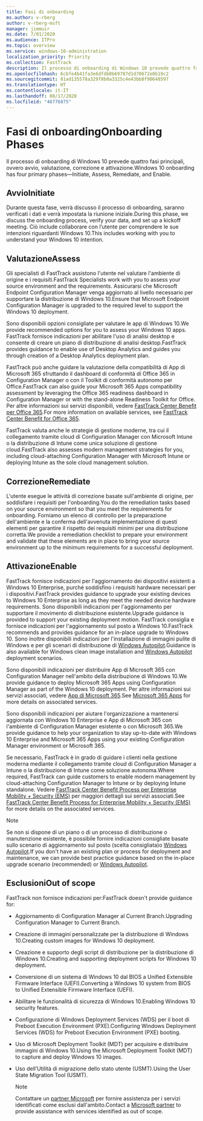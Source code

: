 ```yaml
---
title: Fasi di onboarding
ms.author: v-rberg
author: v-rberg-msft
manager: jimmuir
ms.date: 7/01/2020
ms.audience: ITPro
ms.topic: overview
ms.service: windows-10-administration
localization_priority: Priority
ms.collection: FastTrack
description: Il processo di onboarding di Windows 10 prevede quattro fasi principali, ovvero avvio, valutazione, correzione e attivazione.
ms.openlocfilehash: 6cbfe4b41fa3e6dfdb8b69787d1d70672e0b19c2
ms.sourcegitcommit: 81ad135578a329f8b0a3325c4e43bb8f90648597
ms.translationtype: HT
ms.contentlocale: it-IT
ms.lasthandoff: 08/17/2020
ms.locfileid: "46776875"
---
```

# <a name="onboarding-phases"></a><span data-ttu-id="46ef9-103">Fasi di onboarding</span><span class="sxs-lookup"><span data-stu-id="46ef9-103">Onboarding Phases</span></span>

<span data-ttu-id="46ef9-104">Il processo di onboarding di Windows 10 prevede quattro fasi principali, ovvero avvio, valutazione, correzione e attivazione.</span><span class="sxs-lookup"><span data-stu-id="46ef9-104">Windows 10 onboarding has four primary phases—Initiate, Assess, Remediate, and Enable.</span></span>

## <a name="initiate"></a><span data-ttu-id="46ef9-105">Avvio</span><span class="sxs-lookup"><span data-stu-id="46ef9-105">Initiate</span></span>

<span data-ttu-id="46ef9-106">Durante questa fase, verrà discusso il processo di onboarding, saranno verificati i dati e verrà impostata la riunione iniziale.</span><span class="sxs-lookup"><span data-stu-id="46ef9-106">During this phase, we discuss the onboarding process, verify your data, and set up a kickoff meeting.</span></span> <span data-ttu-id="46ef9-107">Ciò include collaborare con l’utente per comprendere le sue intenzioni riguardanti Windows 10.</span><span class="sxs-lookup"><span data-stu-id="46ef9-107">This includes working with you to understand your Windows 10 intention.</span></span>

## <a name="assess"></a><span data-ttu-id="46ef9-108">Valutazione</span><span class="sxs-lookup"><span data-stu-id="46ef9-108">Assess</span></span>

<span data-ttu-id="46ef9-109">Gli specialisti di FastTrack assistono l'utente nel valutare l'ambiente di origine e i requisiti.</span><span class="sxs-lookup"><span data-stu-id="46ef9-109">FastTrack Specialists work with you to assess your source environment and the requirements.</span></span> <span data-ttu-id="46ef9-110">Assicurarsi che Microsoft Endpoint Configuration Manager venga aggiornato al livello necessario per supportare la distribuzione di Windows 10.</span><span class="sxs-lookup"><span data-stu-id="46ef9-110">Ensure that Microsoft Endpoint Configuration Manager is upgraded to the required level to support the Windows 10 deployment.</span></span> 

<span data-ttu-id="46ef9-111">Sono disponibili opzioni consigliate per valutare le app di Windows 10.</span><span class="sxs-lookup"><span data-stu-id="46ef9-111">We provide recommended options for you to assess your Windows 10 apps.</span></span> <span data-ttu-id="46ef9-112">FastTrack fornisce indicazioni per abilitare l'uso di analisi desktop e consente di creare un piano di distribuzione di analisi desktop.</span><span class="sxs-lookup"><span data-stu-id="46ef9-112">FastTrack provides guidance to enable use of Desktop Analytics and guides you through creation of a Desktop Analytics deployment plan.</span></span>

<span data-ttu-id="46ef9-113">FastTrack può anche guidare la valutazione della compatibilità di App di Microsoft 365 sfruttando il dashboard di conformità di Office 365 in Configuration Manager o con il Toolkit di conformità autonomo per Office.</span><span class="sxs-lookup"><span data-stu-id="46ef9-113">FastTrack can also guide your Microsoft 365 Apps compatibility assessment by leveraging the Office 365 readiness dashboard in Configuration Manager or with the stand-alone Readiness Toolkit for Office.</span></span> <span data-ttu-id="46ef9-114">Per altre informazioni sui servizi disponibili, vedere [FastTrack Center Benefit per Office 365](O365-fasttrack-benefit-for-office-365.md).</span><span class="sxs-lookup"><span data-stu-id="46ef9-114">For more information on available services, see [FastTrack Center Benefit for Office 365](O365-fasttrack-benefit-for-office-365.md).</span></span> 

<span data-ttu-id="46ef9-115">FastTrack valuta anche le strategie di gestione moderne, tra cui il collegamento tramite cloud di Configuration Manager con Microsoft Intune o la distribuzione di Intune come unica soluzione di gestione cloud.</span><span class="sxs-lookup"><span data-stu-id="46ef9-115">FastTrack also assesses modern management strategies for you, including cloud-attaching Configuration Manager with Microsoft Intune or deploying Intune as the sole cloud management solution.</span></span>

## <a name="remediate"></a><span data-ttu-id="46ef9-116">Correzione</span><span class="sxs-lookup"><span data-stu-id="46ef9-116">Remediate</span></span>

<span data-ttu-id="46ef9-117">L'utente esegue le attività di correzione basate sull'ambiente di origine, per soddisfare i requisiti per l'onboarding.</span><span class="sxs-lookup"><span data-stu-id="46ef9-117">You do the remediation tasks based on your source environment so that you meet the requirements for onboarding.</span></span> <span data-ttu-id="46ef9-118">Forniamo un elenco di controllo per la preparazione dell'ambiente e la conferma dell'avvenuta implementazione di questi elementi per garantire il rispetto dei requisiti minimi per una distribuzione corretta.</span><span class="sxs-lookup"><span data-stu-id="46ef9-118">We provide a remediation checklist to prepare your environment and validate that these elements are in place to bring your source environment up to the minimum requirements for a successful deployment.</span></span> 

## <a name="enable"></a><span data-ttu-id="46ef9-119">Attivazione</span><span class="sxs-lookup"><span data-stu-id="46ef9-119">Enable</span></span>

<span data-ttu-id="46ef9-120">FastTrack fornisce indicazioni per l'aggiornamento dei dispositivi esistenti a Windows 10 Enterprise, purché soddisfino i requisiti hardware necessari per i dispositivi.</span><span class="sxs-lookup"><span data-stu-id="46ef9-120">FastTrack provides guidance to upgrade your existing devices to Windows 10 Enterprise as long as they meet the needed device hardware requirements.</span></span> <span data-ttu-id="46ef9-121">Sono disponibili indicazioni per l'aggiornamento per supportare il movimento di distribuzione esistente.</span><span class="sxs-lookup"><span data-stu-id="46ef9-121">Upgrade guidance is provided to support your existing deployment motion.</span></span> <span data-ttu-id="46ef9-122">FastTrack consiglia e fornisce indicazioni per l'aggiornamento sul posto a Windows 10.</span><span class="sxs-lookup"><span data-stu-id="46ef9-122">FastTrack recommends and provides guidance for an in-place upgrade to Windows 10.</span></span> <span data-ttu-id="46ef9-123">Sono inoltre disponibili indicazioni per l'installazione di immagini pulite di Windows e per gli scenari di distribuzione di [Windows Autopilot](EMS-onboarding-phases.md#windows-autopilot).</span><span class="sxs-lookup"><span data-stu-id="46ef9-123">Guidance is also available for Windows clean image installation and [Windows Autopilot](EMS-onboarding-phases.md#windows-autopilot) deployment scenarios.</span></span> 

<span data-ttu-id="46ef9-124">Sono disponibili indicazioni per distribuire App di Microsoft 365 con Configuration Manager nell'ambito della distribuzione di Windows 10.</span><span class="sxs-lookup"><span data-stu-id="46ef9-124">We provide guidance to deploy Microsoft 365 Apps using Configuration Manager as part of the Windows 10 deployment.</span></span> <span data-ttu-id="46ef9-125">Per altre informazioni sui servizi associati, vedere [App di Microsoft 365](O365-onboarding-and-migration.md#microsoft-365-apps).</span><span class="sxs-lookup"><span data-stu-id="46ef9-125">See [Microsoft 365 Apps](O365-onboarding-and-migration.md#microsoft-365-apps) for more details on associated services.</span></span>

<span data-ttu-id="46ef9-126">Sono disponibili indicazioni per aiutare l'organizzazione a mantenersi aggiornata con Windows 10 Enterprise e App di Microsoft 365 con l'ambiente di Configuration Manager esistente o con Microsoft 365.</span><span class="sxs-lookup"><span data-stu-id="46ef9-126">We provide guidance to help your organization to stay up-to-date with Windows 10 Enterprise and Microsoft 365 Apps using your existing Configuration Manager environment or Microsoft 365.</span></span>

<span data-ttu-id="46ef9-127">Se necessario, FastTrack è in grado di guidare i clienti nella gestione moderna mediante il collegamento tramite cloud di Configuration Manager a Intune o la distribuzione di Intune come soluzione autonoma.</span><span class="sxs-lookup"><span data-stu-id="46ef9-127">Where required, FastTrack can guide customers to enable modern management by cloud-attaching Configuration Manager to Intune or by deploying Intune standalone.</span></span> <span data-ttu-id="46ef9-128">Vedere [FastTrack Center Benefit Process per Enterprise Mobility + Security (EMS)](EMS-fasttrack-process.md) per maggiori dettagli sui servizi associati.</span><span class="sxs-lookup"><span data-stu-id="46ef9-128">See [FastTrack Center Benefit Process for Enterprise Mobility + Security (EMS)](EMS-fasttrack-process.md) for more details on the associated services.</span></span>

> [!NOTE]
> <span data-ttu-id="46ef9-129">Se non si dispone di un piano o di un processo di distribuzione o manutenzione esistente, è possibile fornire indicazioni consigliate basate sullo scenario di aggiornamento sul posto (scelta consigliata)o [Windows Autopilot](EMS-onboarding-phases.md#windows-autopilot).</span><span class="sxs-lookup"><span data-stu-id="46ef9-129">If you don't have an existing plan or process for deployment and maintenance, we can provide best practice guidance based on the in-place upgrade scenario (recommended) or [Windows Autopilot](EMS-onboarding-phases.md#windows-autopilot).</span></span>

## <a name="out-of-scope"></a><span data-ttu-id="46ef9-130">Esclusioni</span><span class="sxs-lookup"><span data-stu-id="46ef9-130">Out of scope</span></span>

<span data-ttu-id="46ef9-131">FastTrack non fornisce indicazioni per:</span><span class="sxs-lookup"><span data-stu-id="46ef9-131">FastTrack doesn't provide guidance for:</span></span>

- <span data-ttu-id="46ef9-132">Aggiornamento di Configuration Manager al Current Branch.</span><span class="sxs-lookup"><span data-stu-id="46ef9-132">Upgrading Configuration Manager to Current Branch.</span></span>
- <span data-ttu-id="46ef9-133">Creazione di immagini personalizzate per la distribuzione di Windows 10.</span><span class="sxs-lookup"><span data-stu-id="46ef9-133">Creating custom images for Windows 10 deployment.</span></span>
- <span data-ttu-id="46ef9-134">Creazione e supporto degli script di distribuzione per la distribuzione di Windows 10.</span><span class="sxs-lookup"><span data-stu-id="46ef9-134">Creating and supporting deployment scripts for Windows 10 deployment.</span></span>
- <span data-ttu-id="46ef9-135">Conversione di un sistema di Windows 10 dal BIOS a Unified Extensible Firmware Interface (UEFI).</span><span class="sxs-lookup"><span data-stu-id="46ef9-135">Converting a Windows 10 system from BIOS to Unified Extensible Firmware Interface (UEFI).</span></span>
- <span data-ttu-id="46ef9-136">Abilitare le funzionalità di sicurezza di Windows 10.</span><span class="sxs-lookup"><span data-stu-id="46ef9-136">Enabling Windows 10 security features.</span></span> 
- <span data-ttu-id="46ef9-137">Configurazione di Windows Deployment Services (WDS) per il boot di Preboot Execution Environment (PXE).</span><span class="sxs-lookup"><span data-stu-id="46ef9-137">Configuring Windows Deployment Services (WDS) for Preboot Execution Environment (PXE) booting.</span></span>
- <span data-ttu-id="46ef9-138">Uso di Microsoft Deployment Toolkit (MDT) per acquisire e distribuire immagini di Windows 10.</span><span class="sxs-lookup"><span data-stu-id="46ef9-138">Using the Microsoft Deployment Toolkit (MDT) to capture and deploy Windows 10 images.</span></span>
- <span data-ttu-id="46ef9-139">Uso dell’Utilità di migrazione dello stato utente (USMT).</span><span class="sxs-lookup"><span data-stu-id="46ef9-139">Using the User State Migration Tool (USMT).</span></span>

  > [!NOTE]
  > <span data-ttu-id="46ef9-140">Contattare un [partner Microsoft](https://go.microsoft.com/fwlink/?linkid=2080150) per fornire assistenza per i servizi identificati come esclusi dall'ambito.</span><span class="sxs-lookup"><span data-stu-id="46ef9-140">Contact a [Microsoft partner](https://go.microsoft.com/fwlink/?linkid=2080150) to provide assistance with services identified as out of scope.</span></span>

 